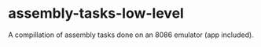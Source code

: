 # assembly-tasks-low-level
 A compillation of assembly tasks done on an 8086 emulator (app included).
